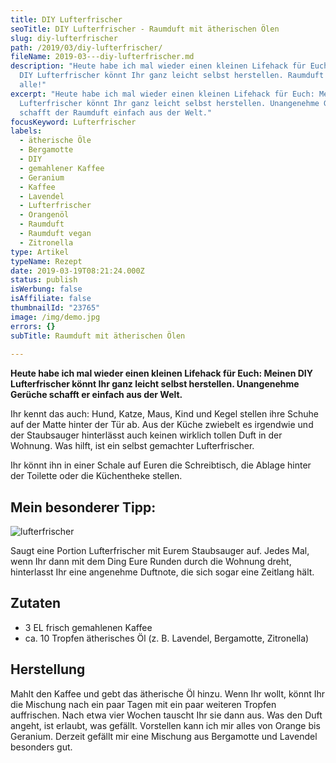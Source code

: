 ```yaml
---
title: DIY Lufterfrischer
seoTitle: DIY Lufterfrischer - Raumduft mit ätherischen Ölen
slug: diy-lufterfrischer
path: /2019/03/diy-lufterfrischer/
fileName: 2019-03---diy-lufterfrischer.md
description: "Heute habe ich mal wieder einen kleinen Lifehack für Euch: Meinen
  DIY Lufterfrischer könnt Ihr ganz leicht selbst herstellen. Raumduft für
  alle!"
excerpt: "Heute habe ich mal wieder einen kleinen Lifehack für Euch: Meinen DIY
  Lufterfrischer könnt Ihr ganz leicht selbst herstellen. Unangenehme Gerüche
  schafft der Raumduft einfach aus der Welt."
focusKeyword: Lufterfrischer
labels:
  - ätherische Öle
  - Bergamotte
  - DIY
  - gemahlener Kaffee
  - Geranium
  - Kaffee
  - Lavendel
  - Lufterfrischer
  - Orangenöl
  - Raumduft
  - Raumduft vegan
  - Zitronella
type: Artikel
typeName: Rezept
date: 2019-03-19T08:21:24.000Z
status: publish
isWerbung: false
isAffiliate: false
thumbnailId: "23765"
image: /img/demo.jpg
errors: {}
subTitle: Raumduft mit ätherischen Ölen
  
---
```


**Heute habe ich mal wieder einen kleinen Lifehack für Euch: Meinen DIY
Lufterfrischer könnt Ihr ganz leicht selbst herstellen. Unangenehme Gerüche
schafft er einfach aus der Welt.**

Ihr kennt das auch: Hund, Katze, Maus, Kind und Kegel stellen ihre Schuhe auf
der Matte hinter der Tür ab. Aus der Küche zwiebelt es irgendwie und der
Staubsauger hinterlässt auch keinen wirklich tollen Duft in der Wohnung. Was
hilft, ist ein selbst gemachter Lufterfrischer.

Ihr könnt ihn in einer Schale auf Euren die Schreibtisch, die Ablage hinter der
Toilette oder die Küchentheke stellen.

## Mein besonderer Tipp:

![lufterfrischer](http://cardamonchai.com/wp-content/uploads/2019/03/2019-03-07-diy-lufterfrischer-1-400x300.jpg "Raumduft einfach selbst herstellen")

Saugt eine Portion Lufterfrischer mit Eurem Staubsauger auf. Jedes Mal, wenn Ihr
dann mit dem Ding Eure Runden durch die Wohnung dreht, hinterlasst Ihr eine
angenehme Duftnote, die sich sogar eine Zeitlang hält.

## Zutaten

- 3 EL frisch gemahlenen Kaffee
- ca. 10 Tropfen ätherisches Öl (z. B. Lavendel, Bergamotte, Zitronella)

## Herstellung

Mahlt den Kaffee und gebt das ätherische Öl hinzu. Wenn Ihr wollt, könnt Ihr die
Mischung nach ein paar Tagen mit ein paar weiteren Tropfen auffrischen. Nach
etwa vier Wochen tauscht Ihr sie dann aus. Was den Duft angeht, ist erlaubt, was
gefällt. Vorstellen kann ich mir alles von Orange bis Geranium. Derzeit gefällt
mir eine Mischung aus Bergamotte und Lavendel besonders gut.

  